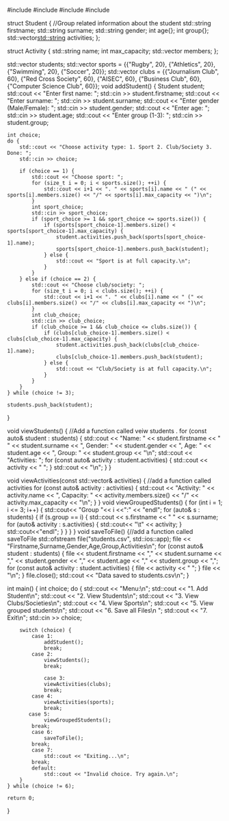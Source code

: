 #include <iostream>
#include <vector>
#include <string>
#include <fstream>

struct Student { //Group related information about the student
    std::string firstname;
    std::string surname;
    std::string gender;
    int age{};
    int group{};
    std::vector<std::string> activities;
};

struct Activity {
    std::string name;
    int max_capacity;
    std::vector<Student> members;
};

std::vector<Student> students;
std::vector<Activity> sports = {{"Rugby", 20}, {"Athletics", 20}, {"Swimming", 20}, {"Soccer", 20}};
std::vector<Activity> clubs = {{"Journalism Club", 60}, {"Red Cross Society", 60}, {"AISEC", 60}, {"Business Club", 60}, {"Computer Science Club", 60}};
void addStudent() {
    Student student;
    std::cout << "Enter first name: ";
    std::cin >> student.firstname;
    std::cout << "Enter surname: ";
    std::cin >> student.surname;
    std::cout << "Enter gender (Male/Female): ";
    std::cin >> student.gender;
    std::cout << "Enter age: ";
    std::cin >> student.age;
    std::cout << "Enter group (1-3): ";
    std::cin >> student.group;

    int choice;
    do {
        std::cout << "Choose activity type: 1. Sport 2. Club/Society 3. Done: ";
        std::cin >> choice;

        if (choice == 1) {
            std::cout << "Choose sport: ";
            for (size_t i = 0; i < sports.size(); ++i) {
                std::cout << i+1 << ". " << sports[i].name << " (" << sports[i].members.size() << "/" << sports[i].max_capacity << ")\n";
            }
            int sport_choice;
            std::cin >> sport_choice;
            if (sport_choice >= 1 && sport_choice <= sports.size()) {
                if (sports[sport_choice-1].members.size() < sports[sport_choice-1].max_capacity) {
                    student.activities.push_back(sports[sport_choice-1].name);
                    sports[sport_choice-1].members.push_back(student);
                } else {
                    std::cout << "Sport is at full capacity.\n";
                }
            }
        } else if (choice == 2) {
            std::cout << "Choose club/society: ";
            for (size_t i = 0; i < clubs.size(); ++i) {
                std::cout << i+1 << ". " << clubs[i].name << " (" << clubs[i].members.size() << "/" << clubs[i].max_capacity << ")\n";
            }
            int club_choice;
            std::cin >> club_choice;
            if (club_choice >= 1 && club_choice <= clubs.size()) {
                if (clubs[club_choice-1].members.size() < clubs[club_choice-1].max_capacity) {
                    student.activities.push_back(clubs[club_choice-1].name);
                    clubs[club_choice-1].members.push_back(student);
                } else {
                    std::cout << "Club/Society is at full capacity.\n";
                }
            }
        }
    } while (choice != 3);

    students.push_back(student);
}
    

void viewStudents() { //Add a function called veiw students .
    for (const auto& student : students) {
        std::cout << "Name: " << student.firstname << " " << student.surname << ", Gender: " << student.gender << ", Age: " << student.age << ", Group: " << student.group << "\n";
        std::cout << "Activities: ";
        for (const auto& activity : student.activities) {
            std::cout << activity << " ";
        }
        std::cout << "\n";
    }
}

void viewActivities(const std::vector<Activity>& activities) { //add a function called activities
    for (const auto& activity : activities) {
        std::cout << "Activity: " << activity.name << ", Capacity: " << activity.members.size() << "/" << activity.max_capacity << "\n";
    }
}
void viewGroupedStudents() {
    for (int i = 1; i <= 3; i++) {
        std::cout<< "Group "<< i <<":" << "endl";
        for (auto& s : students) {
            if (s.group == i) {
                std::cout << s.firstname << " " << s.surname;
                for (auto& activity : s.activities) {
                    std::cout<< "\t" << activity;
                }
                std::cout<<"endl";
            }
        }
    }
}
void saveToFile() {//add a function called saveToFile
        std::ofstream file("students.csv", std::ios::app);
    file << "Firstname,Surname,Gender,Age,Group,Activities\n";
    for (const auto& student : students) {
        file << student.firstname << "," << student.surname << "," << student.gender << "," << student.age << "," << student.group << ",";
        for (const auto& activity : student.activities) {
            file << activity << " ";
        }
        file << "\n";
    }
    file.close();
    std::cout << "Data saved to students.csv\n";
}

int main() {
    int choice;
    do {
        std::cout << "Menu:\n";
        std::cout << "1. Add Student\n";
        std::cout << "2. View Students\n";
        std::cout << "3. View Clubs/Societies\n";
        std::cout << "4. View Sports\n";
        std::cout << "5. View grouped students\n";
        std::cout << "6. Save all Files\n ";
        std::cout << "7. Exit\n";
        std::cin >> choice;

        switch (choice) {
            case 1:
                addStudent();
                break;
            case 2:
                viewStudents();
                break;
            
                case 3:
                viewActivities(clubs);
                break;
            case 4:
                viewActivities(sports);
                break;
           case 5:
                viewGroupedStudents();
            break;
            case 6:
                saveToFile();
            break;
            case 7:
                std::cout << "Exiting...\n";
            break;
            default:
                std::cout << "Invalid choice. Try again.\n";
        }
    } while (choice != 6);

    return 0;
}
